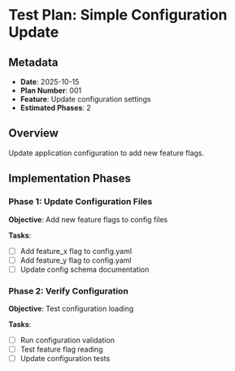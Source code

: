 # Test Plan: Simple Configuration Update

## Metadata
- **Date**: 2025-10-15
- **Plan Number**: 001
- **Feature**: Update configuration settings
- **Estimated Phases**: 2

## Overview

Update application configuration to add new feature flags.

## Implementation Phases

### Phase 1: Update Configuration Files

**Objective**: Add new feature flags to config files

**Tasks**:
- [ ] Add feature_x flag to config.yaml
- [ ] Add feature_y flag to config.yaml
- [ ] Update config schema documentation

### Phase 2: Verify Configuration

**Objective**: Test configuration loading

**Tasks**:
- [ ] Run configuration validation
- [ ] Test feature flag reading
- [ ] Update configuration tests

